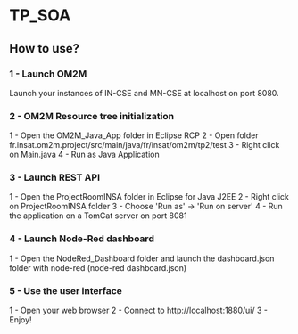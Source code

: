 # TP_SOA

## How to use?

### 1 - Launch OM2M

Launch your instances of IN-CSE and MN-CSE at localhost on port 8080.

### 2 - OM2M Resource tree initialization

1 - Open the OM2M_Java_App folder in Eclipse RCP
2 - Open folder fr.insat.om2m.project/src/main/java/fr/insat/om2m/tp2/test
3 - Right click on Main.java
4 - Run as Java Application

### 3 - Launch REST API

1 - Open the ProjectRoomINSA folder in Eclipse for Java J2EE
2 - Right click on ProjectRoomINSA folder
3 - Choose 'Run as' -> 'Run on server'
4 - Run the application on a TomCat server on port 8081

### 4 - Launch Node-Red dashboard

1 - Open the NodeRed_Dashboard folder and launch the dashboard.json folder with node-red (node-red dashboard.json)

### 5 - Use the user interface

1 - Open your web browser
2 - Connect to http://localhost:1880/ui/
3 - Enjoy!
